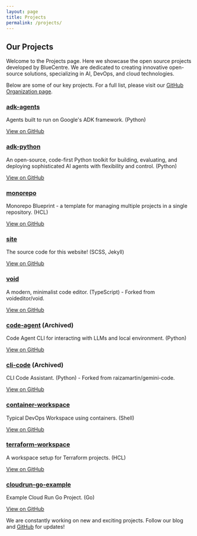 ```yaml
---
layout: page
title: Projects
permalink: /projects/
---
```


## Our Projects

Welcome to the Projects page. Here we showcase the open source projects developed by BlueCentre. We are dedicated to creating innovative open-source solutions, specializing in AI, DevOps, and cloud technologies.

Below are some of our key projects. For a full list, please visit our [GitHub Organization page](https://github.com/BlueCentre).

<div class="card">
  <h3><a href="https://github.com/BlueCentre/adk-agents">adk-agents</a></h3>
  <p>Agents built to run on Google's ADK framework. (Python)</p>
  <p><a href="https://github.com/BlueCentre/adk-agents" class="button">View on GitHub</a></p>
</div>

<div class="card">
  <h3><a href="https://github.com/BlueCentre/adk-python">adk-python</a></h3>
  <p>An open-source, code-first Python toolkit for building, evaluating, and deploying sophisticated AI agents with flexibility and control. (Python)</p>
  <p><a href="https://github.com/BlueCentre/adk-python" class="button">View on GitHub</a></p>
</div>

<div class="card">
  <h3><a href="https://github.com/BlueCentre/monorepo">monorepo</a></h3>
  <p>Monorepo Blueprint - a template for managing multiple projects in a single repository. (HCL)</p>
  <p><a href="https://github.com/BlueCentre/monorepo" class="button">View on GitHub</a></p>
</div>

<div class="card">
  <h3><a href="https://github.com/BlueCentre/site">site</a></h3>
  <p>The source code for this website! (SCSS, Jekyll)</p>
  <p><a href="https://github.com/BlueCentre/site" class="button">View on GitHub</a></p>
</div>

<div class="card">
  <h3><a href="https://github.com/BlueCentre/void">void</a></h3>
  <p>A modern, minimalist code editor. (TypeScript) - Forked from voideditor/void.</p>
  <p><a href="https://github.com/BlueCentre/void" class="button">View on GitHub</a></p>
</div>

<div class="card">
  <h3><a href="https://github.com/BlueCentre/code-agent">code-agent</a> (Archived)</h3>
  <p>Code Agent CLI for interacting with LLMs and local environment. (Python)</p>
  <p><a href="https://github.com/BlueCentre/code-agent" class="button">View on GitHub</a></p>
</div>

<div class="card">
  <h3><a href="https://github.com/BlueCentre/cli-code">cli-code</a> (Archived)</h3>
  <p>CLI Code Assistant. (Python) - Forked from raizamartin/gemini-code.</p>
  <p><a href="https://github.com/BlueCentre/cli-code" class="button">View on GitHub</a></p>
</div>

<div class="card">
  <h3><a href="https://github.com/BlueCentre/container-workspace">container-workspace</a></h3>
  <p>Typical DevOps Workspace using containers. (Shell)</p>
  <p><a href="https://github.com/BlueCentre/container-workspace" class="button">View on GitHub</a></p>
</div>

<div class="card">
  <h3><a href="https://github.com/BlueCentre/terraform-workspace">terraform-workspace</a></h3>
  <p>A workspace setup for Terraform projects. (HCL)</p>
  <p><a href="https://github.com/BlueCentre/terraform-workspace" class="button">View on GitHub</a></p>
</div>

<div class="card">
  <h3><a href="https://github.com/BlueCentre/cloudrun-go-example">cloudrun-go-example</a></h3>
  <p>Example Cloud Run Go Project. (Go)</p>
  <p><a href="https://github.com/BlueCentre/cloudrun-go-example" class="button">View on GitHub</a></p>
</div>

We are constantly working on new and exciting projects. Follow our blog and [GitHub](https://github.com/BlueCentre) for updates!
